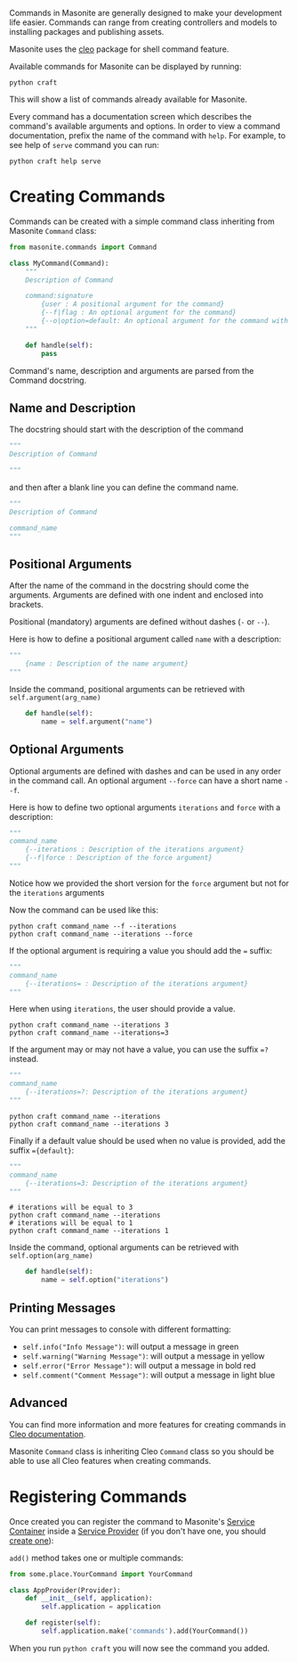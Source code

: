 Commands in Masonite are generally designed to make your development life easier. Commands can range from creating controllers and models to installing packages and publishing assets.

Masonite uses the [cleo](https://cleo.readthedocs.io/en/latest/) package for shell command feature.

Available commands for Masonite can be displayed by running:

```terminal
python craft
```

This will show a list of commands already available for Masonite.

Every command has a documentation screen which describes the command's available arguments and options. In
order to view a command documentation, prefix the name of the command with `help`. For example, to see help of
`serve` command you can run:

```terminal
python craft help serve
```

# Creating Commands

Commands can be created with a simple command class inheriting from Masonite `Command` class:

```python
from masonite.commands import Command

class MyCommand(Command):
    """
    Description of Command

    command:signature
        {user : A positional argument for the command}
        {--f|flag : An optional argument for the command}
        {--o|option=default: An optional argument for the command with default value}
    """

    def handle(self):
        pass
```

Command's name, description and arguments are parsed from the Command docstring.

## Name and Description

The docstring should start with the description of the command
```python
"""
Description of Command

"""
```

and then after a blank line you can define the command name.

```python
"""
Description of Command

command_name
"""
```


## Positional Arguments

After the name of the command in the docstring should come the arguments. Arguments are defined with one indent and enclosed into brackets.

Positional (mandatory) arguments are defined without dashes (`-` or `--`).

Here is how to define a positional argument called `name` with a description:
```python
"""
    {name : Description of the name argument}
"""
```

Inside the command, positional arguments can be retrieved with `self.argument(arg_name)`
```python
    def handle(self):
        name = self.argument("name")
```

## Optional Arguments

Optional arguments are defined with dashes and can be used in any order in the command call. An optional
argument `--force` can have a short name `--f`.

Here is how to define two optional arguments `iterations` and `force` with a description:
```python
"""
command_name
    {--iterations : Description of the iterations argument}
    {--f|force : Description of the force argument}
"""
```

Notice how we provided the short version for the `force` argument but not for the `iterations` arguments

Now the command can be used like this:
```terminal
python craft command_name --f --iterations
python craft command_name --iterations --force
```

If the optional argument is requiring a value you should add the `=` suffix:

```python
"""
command_name
    {--iterations= : Description of the iterations argument}
"""
```

Here when using `iterations`, the user should provide a value.

```terminal
python craft command_name --iterations 3
python craft command_name --iterations=3
```

If the argument may or may not have a value, you can use the suffix `=?` instead.

```python
"""
command_name
    {--iterations=?: Description of the iterations argument}
"""
```

```terminal
python craft command_name --iterations
python craft command_name --iterations 3
```

Finally if a default value should be used when no value is provided, add the suffix `={default}`:

```python
"""
command_name
    {--iterations=3: Description of the iterations argument}
"""
```

```terminal
# iterations will be equal to 3
python craft command_name --iterations
# iterations will be equal to 1
python craft command_name --iterations 1
```

Inside the command, optional arguments can be retrieved with `self.option(arg_name)`

```python
    def handle(self):
        name = self.option("iterations")
```

## Printing Messages

You can print messages to console with different formatting:

- `self.info("Info Message")`: will output a message in green
- `self.warning("Warning Message")`: will output a message in yellow
- `self.error("Error Message")`: will output a message in bold red
- `self.comment("Comment Message")`: will output a message in light blue

## Advanced

You can find more information and more features for creating commands in [Cleo documentation](https://cleo.readthedocs.io/en/latest/introduction.html).

Masonite `Command` class is inheriting Cleo `Command` class so you should be able to use all Cleo features when
creating commands.


# Registering Commands

Once created you can register the command to Masonite's [Service Container](../architecture/service-container.md)
inside a [Service Provider](../architecture/service-providers.md) (if you don't have one, you should [create one](../architecture/service-providers.md#creating-a-provider)):

`add()` method takes one or multiple commands:

```python
from some.place.YourCommand import YourCommand

class AppProvider(Provider):
    def __init__(self, application):
        self.application = application

    def register(self):
        self.application.make('commands').add(YourCommand())
```

When you run `python craft` you will now see the command you added.
